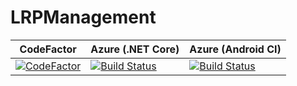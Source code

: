 # LRPManagement

| CodeFactor | Azure (.NET Core)| Azure (Android CI)
| ---------- | ----- | ----- |
| [![CodeFactor](https://www.codefactor.io/repository/github/dscurrey/lrpmanagement/badge)](https://www.codefactor.io/repository/github/dscurrey/lrpmanagement) | [![Build Status](https://dev.azure.com/dsc1998/LRPManagement/_apis/build/status/dscurrey.LRPManagement?branchName=develop)](https://dev.azure.com/dsc1998/LRPManagement/_build/latest?definitionId=4&branchName=develop) | [![Build Status](https://dev.azure.com/dsc1998/LRPManagement/_apis/build/status/dscurrey.LRPManagement%20(1)?branchName=develop)](https://dev.azure.com/dsc1998/LRPManagement/_build/latest?definitionId=5&branchName=develop)

